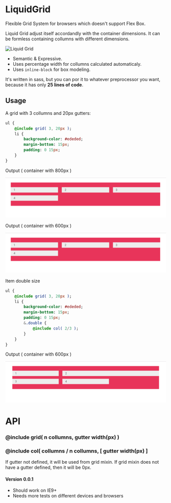 # LiquidGrid
Flexible Grid System for browsers which doesn't support Flex Box.

Liquid Grid adjust itself accordandly with the container dimensions. 
It can be formless containing collumns with different dimensions.

![Liquid Grid](https://media.giphy.com/media/O0AEyXviC1vtC/giphy.gif)

- Semantic & Expressive. 
- Uses percentage width for collumns calculated automaticaly.
- Uses `inline-block` for box modeling.

It's written in sass, but you can por it to whatever preprocessor you want, because it has only **25 lines of code**.

## Usage

A grid with 3 collumns and 20px gutters:

```sass
ul {
	@include grid( 3, 20px );
	li {
		background-color: #ededed;
		margin-bottom: 15px;
		padding: 0 15px;
	}
}

```

Output ( container with 800px )

![grid 800px](images/800px.png)

Output ( container with 600px )

![grid 600px](images/800px.png)

Item double size

```sass
ul {
	@include grid( 3, 20px );
	li {
		background-color: #ededed;
		margin-bottom: 15px;
		padding: 0 15px;
		&.double {
			@include col( 2/3 );
		}
	}
}

```

Output ( container with 600px )

![grid 600px](images/double-size.png)


# API

### @include grid( n collumns, gutter width(px) )

### @include col( collumns / n collumns, [ gutter width(px) ] 
If gutter not defined, it will be used from grid mixin. If grid mixin does not have a gutter defined, then it will be 0px.

#### Version 0.0.1

- Should work on IE9+ 
- Needs more tests on different devices and browsers


